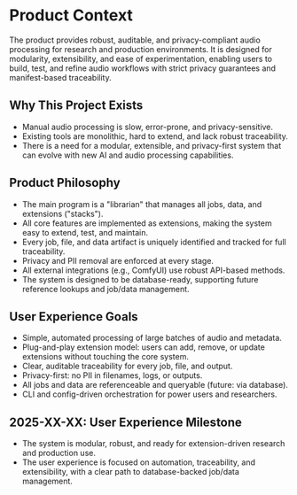 # Product Context

The product provides robust, auditable, and privacy-compliant audio processing for research and production environments. It is designed for modularity, extensibility, and ease of experimentation, enabling users to build, test, and refine audio workflows with strict privacy guarantees and manifest-based traceability.

## Why This Project Exists

- Manual audio processing is slow, error-prone, and privacy-sensitive.
- Existing tools are monolithic, hard to extend, and lack robust traceability.
- There is a need for a modular, extensible, and privacy-first system that can evolve with new AI and audio processing capabilities.

## Product Philosophy

- The main program is a "librarian" that manages all jobs, data, and extensions ("stacks").
- All core features are implemented as extensions, making the system easy to extend, test, and maintain.
- Every job, file, and data artifact is uniquely identified and tracked for full traceability.
- Privacy and PII removal are enforced at every stage.
- All external integrations (e.g., ComfyUI) use robust API-based methods.
- The system is designed to be database-ready, supporting future reference lookups and job/data management.

## User Experience Goals

- Simple, automated processing of large batches of audio and metadata.
- Plug-and-play extension model: users can add, remove, or update extensions without touching the core system.
- Clear, auditable traceability for every job, file, and output.
- Privacy-first: no PII in filenames, logs, or outputs.
- All jobs and data are referenceable and queryable (future: via database).
- CLI and config-driven orchestration for power users and researchers.

## 2025-XX-XX: User Experience Milestone
- The system is modular, robust, and ready for extension-driven research and production use.
- The user experience is focused on automation, traceability, and extensibility, with a clear path to database-backed job/data management. 